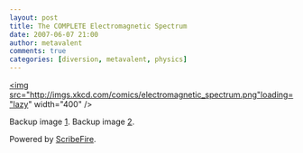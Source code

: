 ```yaml
---
layout: post
title: The COMPLETE Electromagnetic Spectrum
date: 2007-06-07 21:00
author: metavalent
comments: true
categories: [diversion, metavalent, physics]
---
```

<a href="http://imgs.xkcd.com/comics/electromagnetic_spectrum.png" title="Click for full image"><img src="http://imgs.xkcd.com/comics/electromagnetic_spectrum.png"loading="lazy" width="400" /></a>

Backup image <a href="http://img341.imageshack.us/img341/1823/electromagneticspectrumer5.png">1</a>.
Backup image <a href="http://metavalent.info/images/electromagneticspectrumer5.png">2</a>.

<p class="poweredbyperformancing">Powered by <a href="http://scribefire.com/">ScribeFire</a>.</p>
